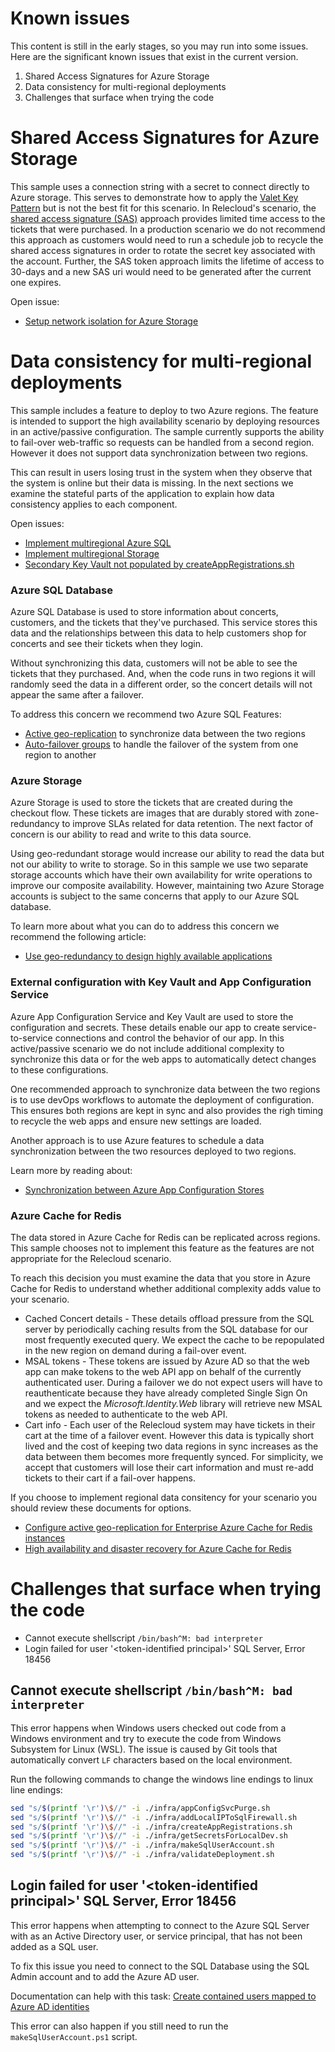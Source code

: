 # Known issues
This content is still in the early stages, so you may run into some issues. Here are the significant known issues that exist in the current version.

1. Shared Access Signatures for Azure Storage
1. Data consistency for multi-regional deployments
1. Challenges that surface when trying the code

# Shared Access Signatures for Azure Storage

This sample uses a connection string with a secret to connect directly to Azure storage. This serves to demonstrate
how to apply the [Valet Key Pattern](https://learn.microsoft.com/en-us/azure/architecture/patterns/valet-key) but is not the best fit for this scenario. In Relecloud's scenario, the [shared
access signature (SAS)](https://learn.microsoft.com/en-us/rest/api/storageservices/delegate-access-with-shared-access-signature) approach provides limited time access to the tickets that were purchased. In a production scenario
we do not recommend this approach as customers would need to run a schedule job to recycle the shared access signatures
in order to rotate the secret key associated with the account. Further, the SAS token approach limits the lifetime
of access to 30-days and a new SAS uri would need to be generated after the current one expires.

Open issue:
* [Setup network isolation for Azure Storage](https://github.com/Azure/reliable-web-app-pattern-dotnet/issues/12)

# Data consistency for multi-regional deployments

This sample includes a feature to deploy to two Azure regions. The feature is intended to support the high availability scenario by deploying resources in an active/passive configuration. The sample currently supports the ability to fail-over web-traffic so requests can be handled from a second region. However it does not support data synchronization between two regions. 

This can result in users losing trust in the system when they observe that the system is online but their data is missing. In the next sections we examine the stateful parts of the application to explain how data consistency applies to each component.

Open issues:
* [Implement multiregional Azure SQL](https://github.com/Azure/reliable-web-app-pattern-dotnet/issues/44)
* [Implement multiregional Storage](https://github.com/Azure/reliable-web-app-pattern-dotnet/issues/122)
* [Secondary Key Vault not populated by createAppRegistrations.sh](https://github.com/Azure/reliable-web-app-pattern-dotnet/issues/135)

### Azure SQL Database

Azure SQL Database is used to store information about concerts, customers, and the tickets that they've purchased. This service stores this data and the relationships between this data to help customers shop for concerts and see their tickets when they login.

Without synchronizing this data, customers will not be able to see the tickets that they purchased. And, when the code runs in two regions it will randomly seed the data in a different order, so the concert details will not appear the same after a failover.

To address this concern we recommend two Azure SQL Features:

* [Active geo-replication](https://learn.microsoft.com/en-us/azure/azure-sql/database/active-geo-replication-overview) to synchronize data between the two regions
* [Auto-failover groups](https://learn.microsoft.com/en-us/azure/azure-sql/database/auto-failover-group-sql-db) to handle the failover of the system from one region to another

### Azure Storage

Azure Storage is used to store the tickets that are created during the checkout flow. These tickets are images that are durably stored with zone-redundancy to improve SLAs related for data retention. The next factor of concern is our ability to read and write to this data source.

Using geo-redundant storage would increase our ability to read the data but not our ability to write to storage. So in this sample we use two separate storage accounts which have their own availability for write operations to improve our composite availability. However, maintaining two Azure Storage accounts is subject to the same concerns that apply to our Azure SQL database.

To learn more about what you can do to address this concern we recommend the following article:
* [Use geo-redundancy to design highly available applications](https://learn.microsoft.com/en-us/azure/storage/common/geo-redundant-design?toc=%2Fazure%2Fstorage%2Fblobs%2Ftoc.json)


### External configuration with Key Vault and App Configuration Service

Azure App Configuration Service and Key Vault are used to store the configuration and secrets. These details enable our app to create service-to-service connections and control the behavior of our app. In this active/passive scenario we do not include additional complexity to synchronize this data or for the web apps to automatically detect changes to these configurations.

One recommended approach to synchronize data between the two regions is to use devOps workflows to automate the deployment of configuration. This ensures both regions are kept in sync and also provides the righ timing to recycle the web apps and ensure new settings are loaded.

Another approach is to use Azure features to schedule a data synchronization between the two resources deployed to two regions.

Learn more by reading about:

* [Synchronization between Azure App Configuration Stores](https://learn.microsoft.com/en-us/azure/azure-app-configuration/concept-disaster-recovery?tabs=core2x#synchronization-between-configuration-stores)


### Azure Cache for Redis

The data stored in Azure Cache for Redis can be replicated across regions. This sample chooses not to implement this feature as the features are not appropriate for the Relecloud scenario.

To reach this decision you must examine the data that you store in Azure Cache for Redis to understand whether additional complexity adds value to your scenario.

* Cached Concert details - These details offload pressure from the SQL server by periodically caching results from the SQL database for our most frequently executed query. We expect the cache to be repopulated in the new region on demand during a fail-over event.
* MSAL tokens - These tokens are issued by Azure AD so that the web app can make tokens to the web API app on behalf of the currently authenticated user. During a failover we do not expect users will have to reauthenticate because they have already completed Single Sign On and we expect the *Microsoft.Identity.Web* library will retrieve new MSAL tokens as needed to authenticate to the web API.
* Cart info - Each user of the Relecloud system may have tickets in their cart at the time of a failover event. However this data is typically short lived and the cost of keeping two data regions in sync increases as the data between them becomes more frequently synced. For simplicity, we accept that customers will lose their cart information and must re-add tickets to their cart if a fail-over happens.

If you choose to implement regional data consitency for your scenario you should review these documents for options.

* [Configure active geo-replication for Enterprise Azure Cache for Redis instances](https://learn.microsoft.com/en-us/azure/azure-cache-for-redis/cache-how-to-active-geo-replication)
* [High availability and disaster recovery for Azure Cache for Redis](https://learn.microsoft.com/en-us/azure/azure-cache-for-redis/cache-high-availability#importexport)


# Challenges that surface when trying the code

* Cannot execute shellscript `/bin/bash^M: bad interpreter`
* Login failed for user '&lt;token-identified principal&gt;' SQL Server, Error 18456


## Cannot execute shellscript `/bin/bash^M: bad interpreter`
This error happens when Windows users checked out code from a Windows environment
and try to execute the code from Windows Subsystem for Linux (WSL). The issue is
caused by Git tools that automatically convert `LF` characters based on the local
environment.

Run the following commands to change the windows line endings to linux line endings:

```bash
sed "s/$(printf '\r')\$//" -i ./infra/appConfigSvcPurge.sh
sed "s/$(printf '\r')\$//" -i ./infra/addLocalIPToSqlFirewall.sh
sed "s/$(printf '\r')\$//" -i ./infra/createAppRegistrations.sh
sed "s/$(printf '\r')\$//" -i ./infra/getSecretsForLocalDev.sh
sed "s/$(printf '\r')\$//" -i ./infra/makeSqlUserAccount.sh
sed "s/$(printf '\r')\$//" -i ./infra/validateDeployment.sh
```

## Login failed for user '&lt;token-identified principal&gt;' SQL Server, Error 18456

This error happens when attempting to connect to the Azure SQL Server with as
an Active Directory user, or service principal, that has not been added as a SQL
user.

To fix this issue you need to connect to the SQL Database using the SQL Admin account
and to add the Azure AD user.

Documentation can help with this task: [Create contained users mapped to Azure AD identities](https://learn.microsoft.com/en-us/azure/azure-sql/database/authentication-aad-configure?tabs=azure-powershell&view=azuresql#create-contained-users-mapped-to-azure-ad-identities)

This error can also happen if you still need to run the `makeSqlUserAccount.ps1` script.
